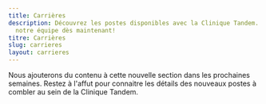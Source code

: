 ```yaml
---
title: Carrières
description: Découvrez les postes disponibles avec la Clinique Tandem. Rejoignez
  notre équipe dès maintenant!
titre: Carrières
slug: carrieres
layout: carrieres
---
```

Nous ajouterons du contenu à cette nouvelle section dans les prochaines semaines. Restez à l'affut pour connaitre les détails des nouveaux postes à combler au sein de la Clinique Tandem.